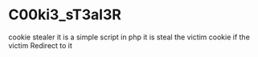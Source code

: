 # C00ki3_sT3al3R
cookie stealer it is a simple script in php it is steal the victim cookie if the victim Redirect to it
